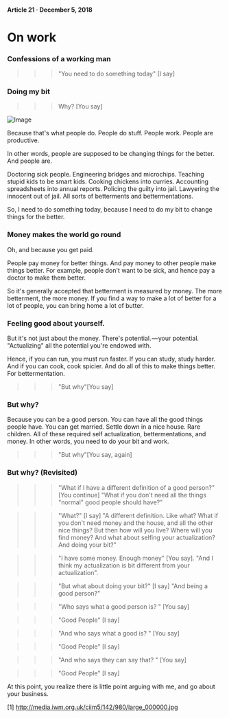 #### Article 21 · December 5, 2018

# On work

### Confessions of a working man

>>> "You need to do something today" [I say]

### Doing my bit

>>> Why? [You say]

![Image](https://cdn-images-1.medium.com/max/800/1*5we6iLu8Eop8QwW6CbsZGA.jpeg)

Because that's what people do. People do stuff. People work. People are productive.

In other words, people are supposed to be changing things for the better. And people are.

Doctoring sick people. Engineering bridges and microchips. Teaching stupid kids to be smart kids. Cooking chickens into curries. Accounting spreadsheets into annual reports. Policing the guilty into jail. Lawyering the innocent out of jail. All sorts of betterments and bettermentations.

So, I need to do something today, because I need to do my bit to change things for the better.

### Money makes the world go round

Oh, and because you get paid.

People pay money for better things. And pay money to other people make things better. For example, people don't want to be sick, and hence pay a doctor to make them better.

So it's generally accepted that betterment is measured by money. The more betterment, the more money. If you find a way to make a lot of better for a lot of people, you can bring home a lot of butter.

### Feeling good about yourself.

But it's not just about the money. There's potential. — your potential. "Actualizing" all the potential you're endowed with.

Hence, if you can run, you must run faster. If you can study, study harder. And if you can cook, cook spicier. And do all of this to make things better. For bettermentation.

>>> "But why"[You say]

### But why?

Because you can be a good person. You can have all the good things people have. You can get married. Settle down in a nice house. Rare children. All of these required self actualization, bettermentations, and money. In other words, you need to do your bit and work.

>>> "But why"[You say, again]

### But why? (Revisited)

>>> "What if I have a different definition of a good person?" [You continue] "What if you don't need all the things "normal" good people should have?"

>>> "What?" [I say] "A different definition. Like what? What if you don't need money and the house, and all the other nice things? But then how will you live? Where will you find money? And what about selfing your actualization? And doing your bit?"

>>> "I have some money. Enough money" [You say]. "And I think my actualization is bit different from your actualization".

>>> "But what about doing your bit?" [I say] "And being a good person?"

>>> "Who says what a good person is? " [You say]

>>> "Good People" [I say]

>>> "And who says what a good is? " [You say]

>>> "Good People" [I say]

>>> "And who says they can say that? " [You say]

>>> "Good People" [I say]

At this point, you realize there is little point arguing with me, and go about your business.

[1] http://media.iwm.org.uk/ciim5/142/980/large_000000.jpg